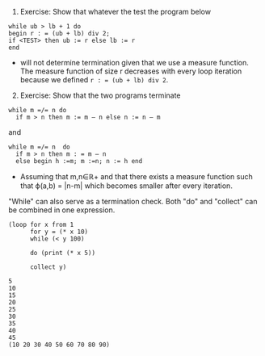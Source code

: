 
1. Exercise: Show that whatever the test <TEST> the program below

```
while ub > lb + 1 do
begin r : = (ub + lb) div 2;
if <TEST> then ub := r else lb := r
end 
```
* <Test> will not determine termination given that we use a measure function. The measure function of size r
 decreases with every loop iteration because we defined ```r : = (ub + lb) div 2```. 

2. Exercise: Show that the two programs terminate

```
while m =/= n do
  if m > n then m := m — n else n := n — m
```  
and
```
while m =/= n  do
  if m > n then m : = m — n
  else begin h :=m; m :=n; n := h end
```
 * Assuming that m,n∈ℝ+ and that there exists a measure function such that ϕ(a,b) = |n-m| which becomes smaller
 after every iteration. 


"While" can also serve as a termination check.  Both
"do" and "collect" can be combined in one expression.

```
(loop for x from 1
      for y = (* x 10)
      while (< y 100)

      do (print (* x 5))

      collect y)

5 
10 
15 
20 
25 
30 
35 
40 
45 
(10 20 30 40 50 60 70 80 90)
```
